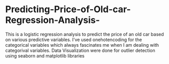 # Predicting-Price-of-Old-car-Regression-Analysis-
This is a logistic regression analysis to predict the price of an old car based on various predictive variables.
I've used onehotencoding for the categorical variables which always fascinates me when I am dealing with categorival variables.
Data Visualization were done for outlier detection using seaborn and matplotlib libraries




